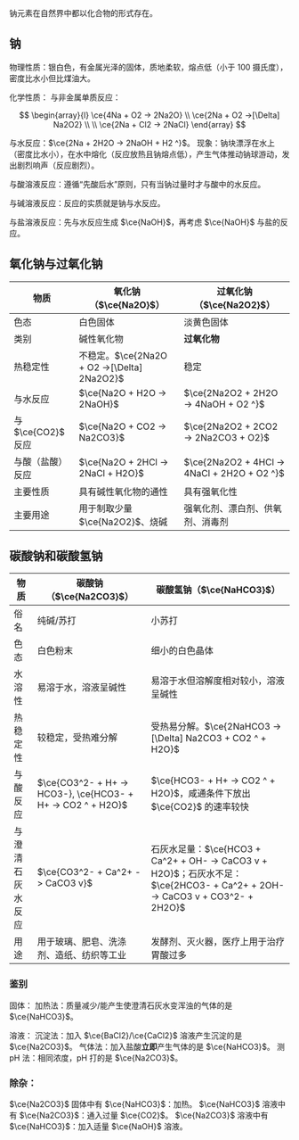 钠元素在自然界中都以化合物的形式存在。

## 钠

物理性质：银白色，有金属光泽的固体，质地柔软，熔点低（小于 $100$ 摄氏度），密度比水小但比煤油大。

化学性质：
与非金属单质反应：

$$
\begin{array}{l}
\ce{4Na + O2 -> 2Na2O} \\
\ce{2Na + O2 ->[\Delta] Na2O2} \\ \\
\ce{2Na + Cl2 -> 2NaCl}
\end{array}
$$

与水反应：$\ce{2Na + 2H2O -> 2NaOH + H2 ^}$。
现象：钠块漂浮在水上（密度比水小），在水中熔化（反应放热且钠熔点低），产生气体推动钠球游动，发出剧烈响声（反应剧烈）。

与酸溶液反应：遵循“先酸后水”原则，只有当钠过量时才与酸中的水反应。

与碱溶液反应：反应的实质就是钠与水反应。

与盐溶液反应：先与水反应生成 $\ce{NaOH}$，再考虑 $\ce{NaOH}$ 与盐的反应。

## 氧化钠与过氧化钠

| 物质               | 氧化钠（$\ce{Na2O}$）                       | 过氧化钠（$\ce{Na2O2}$）                    |
| ------------------ | ------------------------------------------- | ------------------------------------------- |
| 色态               | 白色固体                                    | 淡黄色固体                                  |
| 类别               | 碱性氧化物                                  | **过氧化物**                                |
| 热稳定性           | 不稳定。$\ce{2Na2O + O2 ->[\Delta] 2Na2O2}$ | 稳定                                        |
| 与水反应           | $\ce{Na2O + H2O -> 2NaOH}$                  | $\ce{2Na2O2 + 2H2O -> 4NaOH + O2 ^}$        |
| 与 $\ce{CO2}$ 反应 | $\ce{Na2O + CO2 -> Na2CO3}$                 | $\ce{2Na2O2 + 2CO2 -> 2Na2CO3 + O2}$        |
| 与酸（盐酸）反应   | $\ce{Na2O + 2HCl -> 2NaCl + H2O}$           | $\ce{2Na2O2 + 4HCl -> 4NaCl + 2H2O + O2 ^}$ |
| 主要性质           | 具有碱性氧化物的通性                        | 具有强氧化性                                |
| 主要用途           | 用于制取少量 $\ce{Na2O2}$、烧碱             | 强氧化剂、漂白剂、供氧剂、消毒剂            | 

## 碳酸钠和碳酸氢钠

| 物质             | 碳酸钠（$\ce{Na2CO3}$）                                     | 碳酸氢钠（$\ce{NaHCO3}$）                                                                                                   |
| ---------------- | ----------------------------------------------------------- | --------------------------------------------------------------------------------------------------------------------------- |
| 俗名             | 纯碱/苏打                                                   | 小苏打                                                                                                                      |
| 色态             | 白色粉末                                                    | 细小的白色晶体                                                                                                              |
| 水溶性           | 易溶于水，溶液呈碱性                                        | 易溶于水但溶解度相对较小，溶液呈碱性                                                                                        |
| 热稳定性         | 较稳定，受热难分解                                          | 受热易分解。$\ce{2NaHCO3 ->[\Delta] Na2CO3 + CO2 ^ + H2O}$                                                                  |
| 与酸反应         | $\ce{CO3^2- + H+ -> HCO3-}, \ce{HCO3- + H+ -> CO2 ^ + H2O}$ | $\ce{HCO3- + H+ -> CO2 ^ + H2O}$，咸通条件下放出 $\ce{CO2}$ 的速率较快                                                      |
| 与澄清石灰水反应 | $\ce{CO3^2- + Ca^2+ -> CaCO3 v}$                            | 石灰水足量：$\ce{HCO3 + Ca^2+ + OH- -> CaCO3 v + H2O}$；石灰水不足：$\ce{2HCO3- + Ca^2+ + 2OH- -> CaCO3 v + CO3^2- + 2H2O}$ |
| 用途             | 用于玻璃、肥皂、洗涤剂、造纸、纺织等工业                    | 发酵剂、灭火器，医疗上用于治疗胃酸过多                                                                                      | 

### 鉴别

固体：
加热法：质量减少/能产生使澄清石灰水变浑浊的气体的是 $\ce{NaHCO3}$。

溶液：
沉淀法：加入 $\ce{BaCl2}/\ce{CaCl2}$ 溶液产生沉淀的是 $\ce{Na2CO3}$。
气体法：加入盐酸**立即**产生气体的是 $\ce{NaHCO3}$。
测 pH 法：相同浓度，pH 打的是 $\ce{Na2CO3}$。

### 除杂：

$\ce{Na2CO3}$ 固体中有 $\ce{NaHCO3}$：加热。
$\ce{NaHCO3}$ 溶液中有 $\ce{Na2CO3}$：通入过量 $\ce{CO2}$。
$\ce{Na2CO3}$ 溶液中有 $\ce{NaHCO3}$：加入适量 $\ce{NaOH}$ 溶液。
